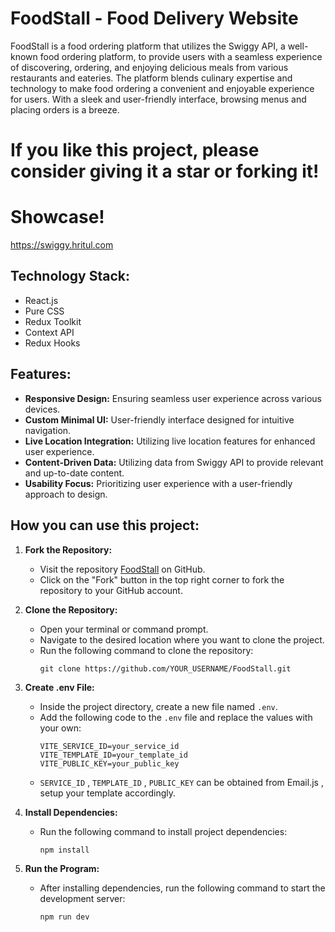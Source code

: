 # FoodStall - Food Delivery Website

FoodStall is a food ordering platform that utilizes the Swiggy API, a well-known food ordering platform, to provide users with a seamless experience of discovering, ordering, and enjoying delicious meals from various restaurants and eateries. The platform blends culinary expertise and technology to make food ordering a convenient and enjoyable experience for users. With a sleek and user-friendly interface, browsing menus and placing orders is a breeze.

# If you like this project, please consider giving it a star or forking it!

# Showcase!

https://swiggy.hritul.com

## Technology Stack:

- React.js
- Pure CSS
- Redux Toolkit
- Context API
- Redux Hooks

## Features:

- **Responsive Design:** Ensuring seamless user experience across various devices.
- **Custom Minimal UI:** User-friendly interface designed for intuitive navigation.
- **Live Location Integration:** Utilizing live location features for enhanced user experience.
- **Content-Driven Data:** Utilizing data from Swiggy API to provide relevant and up-to-date content.
- **Usability Focus:** Prioritizing user experience with a user-friendly approach to design.

## How you can use this project:

1. **Fork the Repository:**

   - Visit the repository [FoodStall](https://github.com/Hritul2/FoodStall) on GitHub.
   - Click on the "Fork" button in the top right corner to fork the repository to your GitHub account.

2. **Clone the Repository:**

   - Open your terminal or command prompt.
   - Navigate to the desired location where you want to clone the project.
   - Run the following command to clone the repository:
     ```
     git clone https://github.com/YOUR_USERNAME/FoodStall.git
     ```

3. **Create .env File:**

   - Inside the project directory, create a new file named `.env`.
   - Add the following code to the `.env` file and replace the values with your own:
     ```
     VITE_SERVICE_ID=your_service_id
     VITE_TEMPLATE_ID=your_template_id
     VITE_PUBLIC_KEY=your_public_key
     ```
   - `SERVICE_ID` , `TEMPLATE_ID` , `PUBLIC_KEY` can be obtained from Email.js , setup your template accordingly.

4. **Install Dependencies:**

   - Run the following command to install project dependencies:
     ```
     npm install
     ```

5. **Run the Program:**
   - After installing dependencies, run the following command to start the development server:
     ```
     npm run dev
     ```
